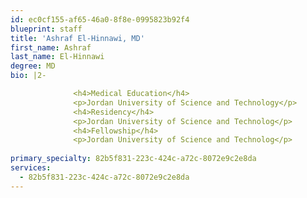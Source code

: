 ```yaml
---
id: ec0cf155-af65-46a0-8f8e-0995823b92f4
blueprint: staff
title: 'Ashraf El-Hinnawi, MD'
first_name: Ashraf
last_name: El-Hinnawi
degree: MD
bio: |2-

              <h4>Medical Education</h4>
              <p>Jordan University of Science and Technology</p>
              <h4>Residency</h4>
              <p>Jordan University of Science and Technolog</p>
              <h4>Fellowship</h4>
              <p>Jordan University of Science and Technolog</p>
          
primary_specialty: 82b5f831-223c-424c-a72c-8072e9c2e8da
services:
  - 82b5f831-223c-424c-a72c-8072e9c2e8da
---
```

